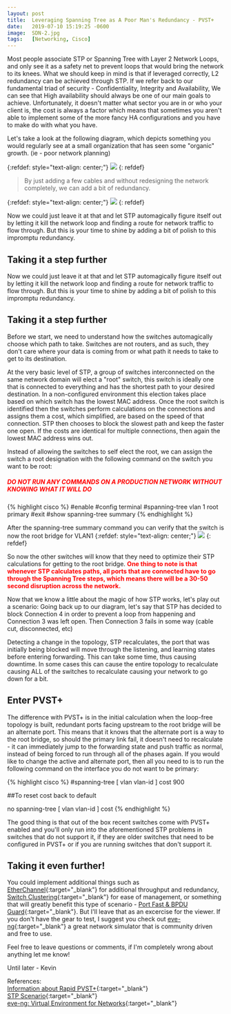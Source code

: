```yaml
---
layout: post
title:  Leveraging Spanning Tree as A Poor Man's Redundancy - PVST+
date:   2019-07-10 15:19:25 -0600
image:  SDN-2.jpg
tags:   [Networking, Cisco]
---
```


Most people associate STP or Spanning Tree with Layer 2 Network Loops, and only see it as a safety net to prevent loops that would bring the network to its knees. What we should keep in mind is that if leveraged correctly, L2 redundancy can be achieved through STP. If we refer back to our fundamental triad of security - Confidentiality, Integrity and Availability, We can see that High availability should always be one of our main goals to achieve. Unfortunately, it doesn't matter what sector you are in or who your client is, the cost is always a factor which means that sometimes you aren't able to implement some of the more fancy HA configurations and you have to make do with what you have.

Let's take a look at the following diagram, which depicts something you would regularly see at a small organization that has seen some "organic" growth. (ie - poor network planning)

{:refdef: style="text-align: center;"}
![]({{site.baseurl}}/img/stp-ha/organicgrowth.png)
{: refdef}

> By just adding a few cables and without redesigning the network completely, we can add a bit of redundancy.

{:refdef: style="text-align: center;"}
![]({{site.baseurl}}/img/stp-ha/switchha.png)
{: refdef}

Now we could just leave it at that and let STP automagically figure itself out by letting it kill the network loop and finding a route for network traffic to flow through. But this is your time to shine by adding a bit of polish to this impromptu redundancy. 

## Taking it a step further

Now we could just leave it at that and let STP automagically figure itself out by letting it kill the network loop and finding a route for network traffic to flow through. But this is your time to shine by adding a bit of polish to this impromptu redundancy.

## Taking it a step further  
Before we start, we need to understand how the switches automagically choose which path to take. Switches are not routers, and as such, they don't care where your data is coming from or what path it needs to take to get to its destination.

At the very basic level of STP, a group of switches interconnected on the same network domain will elect a "root" switch, this switch is ideally one that is connected to everything and has the shortest path to your desired destination. In a non-configured environment this election takes place based on which switch has the lowest MAC address. Once the root switch is identified then the switches perform calculations on the connections and assigns them a cost, which simplified, are based on the speed of that connection. STP then chooses to block the slowest path and keep the faster one open. If the costs are identical for multiple connections, then again the lowest MAC address wins out.

Instead of allowing the switches to self elect the root, we can assign the switch a root designation with the following command on the switch you want to be root:  
##### <strong style="color: red;">DO NOT RUN ANY COMMANDS ON A PRODUCTION NETWORK WITHOUT KNOWING WHAT IT WILL DO</strong>
{% highlight cisco %}
#enable
#config terminal 
#spanning-tree vlan 1 root primary 
#exit 
#show spanning-tree summary
{% endhighlight %}

After the spanning-tree summary command you can verify that the switch is now the root bridge for VLAN1
{:refdef: style="text-align: center;"}
![]({{site.baseurl}}/img/stp-ha/sw1spanningtree.png)
{: refdef}

So now the other switches will know that they need to optimize their STP calculations for getting to the root bridge. <strong style="color: red;">One thing to note is that whenever STP calculates paths, all ports that are connected have to go through the Spanning Tree steps, which means there will be a 30-50 second disruption across the network.</strong>

Now that we know a little about the magic of how STP works, let's play out a scenario: Going back up to our diagram, let's say that STP has decided to block Connection 4 in order to prevent a loop from happening and Connection 3 was left open. Then Connection 3 fails in some way (cable cut, disconnected, etc)

Detecting a change in the topology, STP recalculates, the port that was initially being blocked will move through the listening, and learning states before entering forwarding. This can take some time, thus causing downtime. In some cases this can cause the entire topology to recalculate causing ALL of the switches to recalculate causing your network to go down for a bit.

## Enter PVST+
The difference with PVST+ is in the initial calculation when the loop-free topology is built, redundant ports facing upstream to the root bridge will be an alternate port. This means that it knows that the alternate port is a way to the root bridge, so should the primary link fail, it doesn't need to recalculate - it can immediately jump to the forwarding state and push traffic as normal, instead of being forced to run through all of the phases again. If you would like to change the active and alternate port, then all you need to is to run the following command on the interface you do not want to be primary:

{% highlight cisco %}
#spanning-tree [ vlan vlan-id ] cost 900

##To reset cost back to default 

no spanning-tree [ vlan vlan-id ] cost
{% endhighlight %}

The good thing is that out of the box recent switches come with PVST+ enabled and you'll only run into the aforementioned STP problems in switches that do not support it, if they are older switches that need to be configured in PVST+ or if you are running switches that don't support it.

## Taking it even further!
You could implement additional things such as [EtherChannel](https://www.cisco.com/c/en/us/td/docs/switches/lan/catalyst3750x_3560x/software/release/12-2_55_se/configuration/guide/3750xscg/swethchl.html){:target="_blank"} for additional throughput and redundancy, [Switch Clustering](https://www.cisco.com/c/en/us/td/docs/switches/lan/catalyst2960/software/release/12-2_55_se/configuration/guide/scg_2960/swclus.html){:target="_blank"} for ease of management, or something that will greatly benefit this type of scenario - [Port Fast & BPDU Guard](https://www.cisco.com/c/en/us/td/docs/switches/lan/catalyst4000/8-2glx/configuration/guide/stp_enha.html){:target="_blank"}. 
But I'll leave that as an excercise for the viewer. If you don't have the gear to test, I suggest you check out [eve-ng](https://www.eve-ng.net/){:target="_blank"} a great network simulator that is community driven and free to use. 

Feel free to leave questions or comments, if I'm completely wrong about anything let me know!

Until later - Kevin 

References:  
[Information about Rapid PVST+](https://www.cisco.com/c/en/us/td/docs/switches/datacenter/nexus5000/sw/configuration/guide/cli_rel_4_0_1a/CLIConfigurationGuide/RPVSpanningTree.html#16893){:target="_blank"}  
[STP Scenario](https://networkengineering.stackexchange.com/questions/12687/how-to-properly-configure-stp-in-this-simple-setup){:target="_blank"}  
[eve-ng: Virtual Environment for Networks](https://www.eve-ng.net/){:target="_blank"}  
